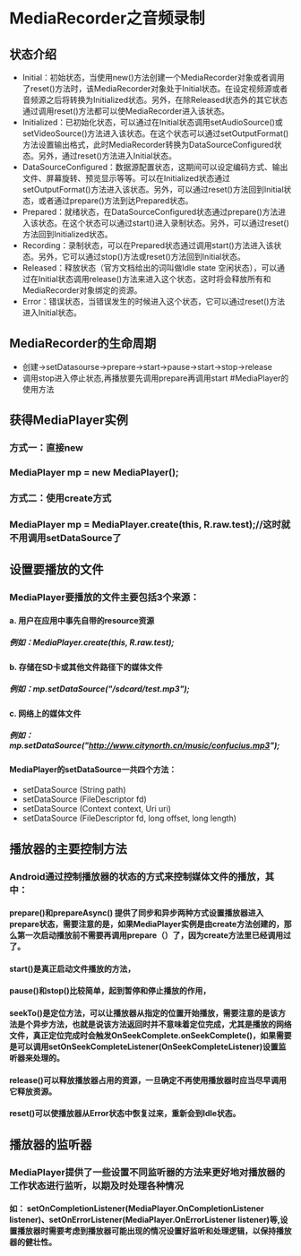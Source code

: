 # MediaRecorder之音频录制
## 状态介绍
* Initial：初始状态，当使用new()方法创建一个MediaRecorder对象或者调用了reset()方法时，该MediaRecorder对象处于Initial状态。在设定视频源或者音频源之后将转换为Initialized状态。另外，在除Released状态外的其它状态通过调用reset()方法都可以使MediaRecorder进入该状态。
* Initialized：已初始化状态，可以通过在Initial状态调用setAudioSource()或setVideoSource()方法进入该状态。在这个状态可以通过setOutputFormat()方法设置输出格式，此时MediaRecorder转换为DataSourceConfigured状态。另外，通过reset()方法进入Initial状态。
* DataSourceConfigured：数据源配置状态，这期间可以设定编码方式、输出文件、屏幕旋转、预览显示等等。可以在Initialized状态通过setOutputFormat()方法进入该状态。另外，可以通过reset()方法回到Initial状态，或者通过prepare()方法到达Prepared状态。
* Prepared：就绪状态，在DataSourceConfigured状态通过prepare()方法进入该状态。在这个状态可以通过start()进入录制状态。另外，可以通过reset()方法回到Initialized状态。
* Recording：录制状态，可以在Prepared状态通过调用start()方法进入该状态。另外，它可以通过stop()方法或reset()方法回到Initial状态。
* Released：释放状态（官方文档给出的词叫做Idle state 空闲状态），可以通过在Initial状态调用release()方法来进入这个状态，这时将会释放所有和MediaRecorder对象绑定的资源。
* Error：错误状态，当错误发生的时候进入这个状态，它可以通过reset()方法进入Initial状态。
## MediaRecorder的生命周期
* 创建->setDatasourse->prepare->start->pause->start->stop->release
* 调用stop进入停止状态,再播放要先调用prepare再调用start
#MediaPlayer的使用方法
## 获得MediaPlayer实例
### 方式一：直接new
### MediaPlayer mp = new MediaPlayer();
### 方式二：使用create方式
### MediaPlayer mp = MediaPlayer.create(this, R.raw.test);//这时就不用调用setDataSource了
## 设置要播放的文件
### MediaPlayer要播放的文件主要包括3个来源：
#### a. 用户在应用中事先自带的resource资源
##### 例如：MediaPlayer.create(this, R.raw.test);
#### b. 存储在SD卡或其他文件路径下的媒体文件
##### 例如：mp.setDataSource("/sdcard/test.mp3");
#### c. 网络上的媒体文件
##### 例如：mp.setDataSource("http://www.citynorth.cn/music/confucius.mp3");
#### MediaPlayer的setDataSource一共四个方法：
* setDataSource (String path)
* setDataSource (FileDescriptor fd)
* setDataSource (Context context, Uri uri)
* setDataSource (FileDescriptor fd, long offset, long length)
## 播放器的主要控制方法
### Android通过控制播放器的状态的方式来控制媒体文件的播放，其中：
#### prepare()和prepareAsync()  提供了同步和异步两种方式设置播放器进入prepare状态，需要注意的是，如果MediaPlayer实例是由create方法创建的，那么第一次启动播放前不需要再调用prepare（）了，因为create方法里已经调用过了。
#### start()是真正启动文件播放的方法，
#### pause()和stop()比较简单，起到暂停和停止播放的作用，
#### seekTo()是定位方法，可以让播放器从指定的位置开始播放，需要注意的是该方法是个异步方法，也就是说该方法返回时并不意味着定位完成，尤其是播放的网络文件，真正定位完成时会触发OnSeekComplete.onSeekComplete()，如果需要是可以调用setOnSeekCompleteListener(OnSeekCompleteListener)设置监听器来处理的。
#### release()可以释放播放器占用的资源，一旦确定不再使用播放器时应当尽早调用它释放资源。
#### reset()可以使播放器从Error状态中恢复过来，重新会到Idle状态。
## 播放器的监听器
###  MediaPlayer提供了一些设置不同监听器的方法来更好地对播放器的工作状态进行监听，以期及时处理各种情况
#### 如： setOnCompletionListener(MediaPlayer.OnCompletionListener listener)、setOnErrorListener(MediaPlayer.OnErrorListener listener)等,设置播放器时需要考虑到播放器可能出现的情况设置好监听和处理逻辑，以保持播放器的健壮性。
